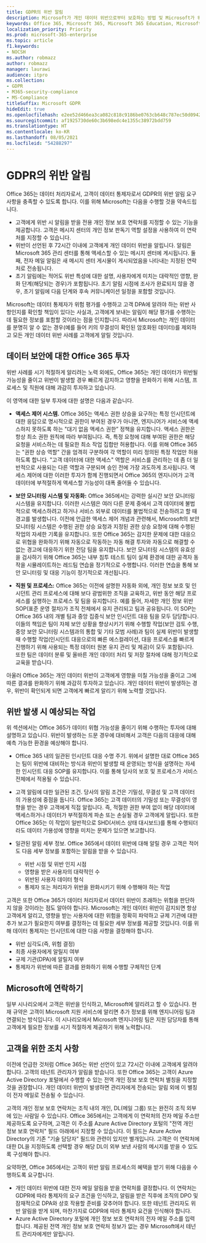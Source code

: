 ```yaml
---
title: GDPR의 위반 알림
description: Microsoft가 개인 데이터 위반으로부터 보호하는 방법 및 Microsoft가 위반 발생 시 대응하고 사용자에게 알리는 방법입니다.
keywords: Office 365, Microsoft 365, Microsoft 365 Education, Microsoft 365 설명서, GDPR
localization_priority: Priority
ms.prod: microsoft-365-enterprise
ms.topic: article
f1.keywords:
- NOCSH
ms.author: robmazz
author: robmazz
manager: laurawi
audience: itpro
ms.collection:
- GDPR
- M365-security-compliance
- MS-Compliance
titleSuffix: Microsoft GDPR
hideEdit: true
ms.openlocfilehash: e2ee52d466ea3ca082c818c9186be0763cb648c787ec50d0942469c46bff0d91
ms.sourcegitcommit: af1925730de60c3b698edc4e1355c38972bdd759
ms.translationtype: HT
ms.contentlocale: ko-KR
ms.lasthandoff: 08/05/2021
ms.locfileid: "54288297"
---
```

# <a name="breach-notification-under-the-gdpr"></a>GDPR의 위반 알림

Office 365는 데이터 처리자로서, 고객이 데이터 통제자로서 GDPR의 위반 알림 요구 사항을 충족할 수 있도록 합니다. 이를 위해 Microsoft는 다음을 수행할 것을 약속드립니다.

- 고객에게 위반 시 알림을 받을 전용 개인 정보 보호 연락처를 지정할 수 있는 기능을 제공합니다.  고객은 메시지 센터의 개인 정보 판독기 역할 설정을 사용하여 이 연락처를 지정할 수 있습니다.
- 위반이 선언된 후 72시간 이내에 고객에게 개인 데이터 위반을 알립니다. 알림은 Microsoft 365 관리 센터를 통해 액세스할 수 있는 메시지 센터에 게시됩니다. 둘째, 전자 메일 알림은 새 메시지 센터 게시물이 게시되었음을 나타내는 지정된 연락처로 전송됩니다.
- 초기 알림에는 적어도 위반 특성에 대한 설명, 사용자에게 미치는 대략적인 영향, 완화 단계(해당되는 경우)가 포함됩니다. 초기 알림 시점에 조사가 완료되지 않을 경우, 초기 알림에 다음 단계와 후속 커뮤니케이션 일정을 포함할 것입니다.

Microsoft는 데이터 통제자가 위험 평가를 수행하고 고객 DPA에 알려야 하는 위반 사항인지를 확인할 책임이 있다는 사실과, 고객에게 보내는 알림이 해당 평가를 수행하는 데 필요한 정보를 포함할 것이라는 점을 인지합니다. 따라서 Microsoft는 개인 데이터를 분명히 알 수 없는 경우(예를 들어 키의 무결성이 확인된 암호화된 데이터)를 제외하고 모든 개인 데이터 위반 사례를 고객에게 알릴 것입니다.

## <a name="office-365-investments-in-data-security"></a>데이터 보안에 대한 Office 365 투자

위반 사례를 시기 적절하게 알리려는 노력 외에도, Office 365는 개인 데이터가 위반될 가능성을 줄이고 위반이 발생할 경우 빠르게 감지하고 영향을 완화하기 위해 시스템, 프로세스 및 직원에 대해 과감히 투자하고 있습니다.

이 영역에 대한 일부 투자에 대한 설명은 다음과 같습니다.

- **액세스 제어 시스템.** Office 365는 액세스 권한 상승을 요구하는 특정 인시던트에 대한 응답으로 명시적으로 권한이 부여된 경우가 아니면, 엔지니어가 서비스에 액세스하지 못하도록 하는 "대기 없음 액세스 권한” 정책을 유지합니다. 액세스 권한은 항상 최소 권한 원칙에 따라 부여됩니다. 즉, 특정 요청에 대해 부여된 권한은 해당 요청을 서비스하는 데 필요한 최소 작업 집합만 허용합니다. 이를 위해 Office 365는 "권한 상승 역할" 간을 엄격히 구분하여 각 역할이 미리 정의된 특정 작업만 허용하도록 합니다. "고객 데이터에 대한 액세스" 역할은 서비스를 관리하는 데 좀 더 일반적으로 사용되는 다른 역할과 구분되며 승인 전에 가장 과도하게 조사됩니다. 액세스 제어에 대한 이러한 투자가 함께 진행되면서 Office 365의 엔지니어가 고객 데이터에 부적절하게 액세스할 가능성이 대폭 줄어들 수 있습니다.

- **보안 모니터링 시스템 및 자동화:** Office 365에서는 강력한 실시간 보안 모니터링 시스템을 유지합니다. 이러한 시스템은 여러 다른 문제 중에서 고객 데이터에 불법적으로 액세스하려고 하거나 서비스 외부로 데이터를 불법적으로 전송하려고 할 때 경고를 발생합니다. 이전에 언급한 액세스 제어 개념과 관련해서, Microsoft의 보안 모니터링 시스템은 수행된 권한 상승 요청과 지정된 권한 상승 요청에 대해 수행된 작업의 자세한 기록을 유지합니다. 또한 Office 365는 감지한 문제에 대한 대응으로 위협을 완화하기 위해 자동으로 작동하는 자동 해결 투자와 자동으로 해결할 수 없는 경고에 대응하기 위한 전담 팀을 유지합니다. 보안 모니터링 시스템의 유효성을 검사하기 위해 Office 365는 내부 침투 테스트 팀이 실제 환경에 대한 공격자 동작을 시뮬레이트하는 레드팀 연습을 정기적으로 수행합니다. 이러한 연습을 통해 보안 모니터링 및 대응 기능이 정기적으로 개선됩니다.

- **직원 및 프로세스:** Office 365는 이전에 설명한 자동화 외에, 개인 정보 보호 및 인시던트 관리 프로세스에 대해 보다 광범위한 조직을 교육하고, 위반 동안 해당 프로세스를 실행하는 프로세스 및 팀을 유지합니다. 예를 들어, 자세한 개인 정보 위반 SOP(표준 운영 절차)가 조직 전체에서 유지 관리되고 팀과 공유됩니다. 이 SOP는 Office 365 내의 개별 팀과 중앙 집중식 보안 인시던트 대응 팀을 모두 담당합니다. 이들의 책임은 팀이 자체 보안 상황을 향상시키기 위해 수행할 작업(보안 검토 수행, 중앙 보안 모니터링 시스템과의 통합 및 기타 모범 사례)과 팀이 실제 위반이 발생할 때 수행할 작업(인시던트 대응으로의 빠른 에스컬레이션, 대응 프로세스를 빠르게 진행하기 위해 사용되는 특정 데이터 원본 유지 관리 및 제공)이 모두 포함됩니다. 또한 팀은 데이터 분류 및 올바른 개인 데이터 처리 및 저장 절차에 대해 정기적으로 교육을 받습니다.

아울러 Office 365는 개인 데이터 위반이 고객에게 영향을 미칠 가능성을 줄이고 그에 따른 결과를 완화하기 위해 과감히 투자하고 있습니다. 개인 데이터 위반이 발생하는 경우, 위반이 확인되게 되면 고객에게 빠르게 알리기 위해 노력할 것입니다.

## <a name="what-to-expect-in-the-event-of-breach"></a>위반 발생 시 예상되는 작업

위 섹션에서는 Office 365가 데이터 위협 가능성을 줄이기 위해 수행하는 투자에 대해 설명하고 있습니다. 위반이 발생하는 드문 경우에 대비해서 고객은 다음의 대응에 대해 예측 가능한 환경을 예상해야 합니다.

- Office 365 내의 일관된 인시던트 대응 수명 주기. 위에서 설명한 대로 Office 365는 팀이 위반에 대비하는 방식과 위반이 발생할 때 운영되는 방식을 설명하는 자세한 인시던트 대응 SOP를 유지합니다. 이를 통해 당사의 보호 및 프로세스가 서비스 전체에서 적용될 수 있습니다.

- 고객 알림에 대한 일관된 조건. 당사의 알림 조건은 기밀성, 무결성 및 고객 데이터의 가용성에 중점을 둡니다. Office 365는 고객 데이터의 기밀성 또는 무결성이 영향을 받는 경우 고객에게 직접 알립니다. 즉, 적절한 권한 부여 없이 해당 데이터에 액세스하거나 데이터가 부적절하게 파손 또는 손실될 경우 고객에게 알립니다. 또한 Office 365는 이 작업이 일반적으로 SHD(서비스 상태 대시보드)를 통해 수행되더라도 데이터 가용성에 영향을 미치는 문제가 있으면 보고합니다.

- 일관된 알림 세부 정보. Office 365에서 데이터 위반에 대해 알릴 경우 고객은 적어도 다음 세부 정보를 포함하는 알림을 받을 수 있습니다.

    - 위반 시점 및 위반 인지 시점
    - 영향을 받은 사용자의 대략적인 수
    - 위반된 사용자 데이터 형식
    - 통제자 또는 처리자가 위반을 완화시키기 위해 수행해야 하는 작업

고객은 또한 Office 365가 데이터 처리자로서 데이터 위반이 초래하는 위험을 판단하지 않을 것이라는 점도 알아야 합니다. Microsoft는 개인 데이터 위반이 감지되면 항상 고객에게 알리고, 영향을 받는 사용자에 대한 위험을 정확히 파악하고 규제 기관에 대한 추가 보고가 필요한지 여부를 결정하는 데 필요한 세부 정보를 제공할 것입니다. 이를 위해 데이터 통제자는 인시던트에 대한 다음 사항을 결정해야 합니다.

- 위반 심각도(즉, 위험 결정)
- 최종 사용자에게 알릴지 여부
- 규제 기관(DPA)에 알릴지 여부
- 통제자가 위반에 따른 결과를 완화하기 위해 수행할 구체적인 단계

## <a name="contacting-microsoft"></a>Microsoft에 연락하기

일부 시나리오에서 고객은 위반을 인식하고, Microsoft에 알리려고 할 수 있습니다. 현재 규약은 고객이 Microsoft 지원 서비스에 알리면 추가 정보를 위해 엔지니어링 팀과 연결되는 방식입니다. 이 시나리오에서 Microsoft 엔지니어링 팀은 지원 담당자를 통해 고객에게 필요한 정보를 시기 적절하게 제공하기 위해 노력합니다.

## <a name="call-to-action-for-customers"></a>고객을 위한 조치 사항

이전에 언급한 것처럼 Office 365는 위반 선언이 있고 72시간 이내에 고객에게 알려야 합니다. 고객의 테넌트 관리자가 알림을 받습니다. 또한 Office 365는 고객이 Azure Active Directory 포털에서 수행할 수 있는 전역 개인 정보 보호 연락처 별칭을 지정할 것을 권장합니다. 개인 데이터 위반이 발생하면 관리자에게 전송되는 알림 외에 이 별칭이 전자 메일로 전송될 수 있습니다.

고객의 개인 정보 보호 연락처는 조직 내의 개인, DL(메일 그룹) 또는 완전히 조직 외부에 있는 사람일 수 있습니다. Office 365에서는 고객에게 이 연락처의 전자 메일 주소만 제공하도록 요구하며, 고객은 이 주소를 Azure Active Directory 포털의 "전역 개인 정보 보호 연락처" 필드 아래에서 지정할 수 있습니다. 이 필드는 Azure Active Directory의 기존 "기술 담당자" 필드와 관련이 있지만 별개입니다. 고객은 이 연락처에 대한 DL을 지정하도록 선택할 경우 해당 DL이 외부 보낸 사람의 메시지를 받을 수 있도록 구성해야 합니다.

요약하면, Office 365에서는 고객이 위반 알림 프로세스의 혜택을 받기 위해 다음을 수행하도록 요구합니다.

- 개인 데이터 위반에 대한 전자 메일 알림을 받을 연락처를 결정합니다. 이 연락처는 GDPR에 따라 통제자의 요구 조건을 인식하고, 알림을 받은 직후에 조직의 DPO 및 잠재적으로 DPA와 상호 작용할 준비를 갖추어야 합니다. 또한 테넌트 관리자도 위반 알림을 받게 되며, 마찬가지로 GDPR에 따라 통제자 요건을 인식해야 합니다.
- Azure Active Directory 포털에 개인 정보 보호 연락처의 전자 메일 주소를 입력합니다. 제공된 전역 개인 정보 보호 연락처 정보가 없는 경우 Microsoft에서 테넌트 관리자에게만 알립니다.
